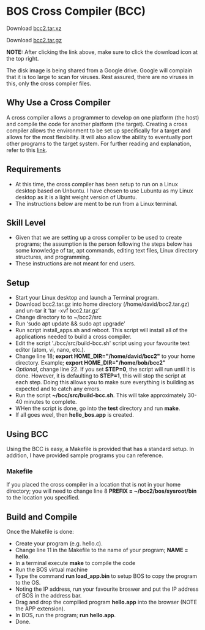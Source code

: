 # BOS Cross Compiler (BCC)

Download [bcc2.tar.xz](https://drive.google.com/file/d/14tt_-v8cpiYd0pd5NYnLWOVQHevzFMpg/view?usp=share_link)

Download [bcc2.tar.gz](https://drive.google.com/file/d/1DRm2wIKnq5WrfjC6Dk1mvna-8ntTgTdf/view?usp=share_link)

**NOTE:** 
After clicking the link above, make sure to click the download icon at the top right.

The disk image is being shared from a Google drive. Google will complain that it is too large to scan for viruses. Rest assured, there are no viruses in this, 
only the cross compiler files.

## Why Use a Cross Compiler
A cross compiler allows a programmer to develop on one platform (the host) and compile the code for another platform (the target). Creating a cross compiler allows the environment to be set up specifically for a target and allows for the most flexibility. It will also allow the ability to eventually port other programs to the target system. For further reading and explanation, refer to this [link](https://wiki.osdev.org/Why_do_I_need_a_Cross_Compiler%3F).

## Requirements
* At this time, the cross compiler has been setup to run on a Linux desktop based on Unbuntu. I have chosen to use Lubuntu as my Linux desktop as it is a light weight version of Ubuntu.
* The instructions below are ment to be run from a Linux terminal.

## Skill Level
* Given that we are setting up a cross compiler to be used to create programs; the assumption is the person following the steps below has some knowledge of tar, apt commands, editing text files, Linux directory structures, and programming.
* These instructions are not meant for end users.

## Setup
* Start your Linux desktop and launch a Terminal program.
* Download bcc2.tar.gz into home directory (/home/david/bcc2.tar.gz) and un-tar it ‘tar -xvf bcc2.tar.gz’
* Change directory to to ~/bcc2/src
* Run ‘sudo apt update && sudo apt upgrade’
* Run script install_apps.sh and reboot. This script will install all of the applications needed to build a cross compiler.
* Edit the script './bcc/src/build-bcc.sh' script using your favourite text editor (atom, vi, nano, etc.).
* Change line 18; **export HOME_DIR="/home/david/bcc2"** to your home directory. Example; **export HOME_DIR="/home/bob/bcc2"**
* *Optional*, change line 22. If you set **STEP=0**, the script will run until it is done. However, it is defaulting to **STEP=1**, this will stop the script at each step. Doing this allows you to make sure everything is building as expected and to catch any errors. 
* Run the script **~/bcc/src/build-bcc.sh**. This will take approximately 30-40 minutes to complete.
* WHen the script is done, go into the **test** directory and run **make**.
* If all goes weel, then **hello_bos.app** is created.

## Using BCC
Using the BCC is easy, a Makefile is provided that has a standard setup. In addition, I have provided sample programs you can reference. 

### Makefile
If you placed the cross compiler in a location that is not in your home directory; you will need to change line 8 **PREFIX = ~/bcc2/bos/sysroot/bin** to the location you specified.

## Build and Compile
Once the Makefile is done:
* Create your program (e.g. hello.c). 
* Change line 11 in the Makefile to the name of your program; **NAME = hello**. 
* In a terminal execute **make** to compile the code
* Run the BOS virtual machine
* Type the command **run load_app.bin** to setup BOS to copy the program to the OS.
* Noting the IP address, run your favourite broswer and put the IP address of BOS in the address bar.
* Drag and drop the compilied program **hello.app** into the browser (NOTE the APP extension).
* In BOS, run the program; **run hello.app**.
* Done.
